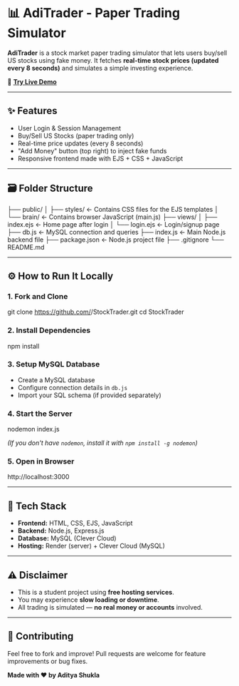 📊 AdiTrader - Paper Trading Simulator
======================================

**AdiTrader** is a stock market paper trading simulator that lets users buy/sell US stocks using fake money. It fetches **real-time stock prices (updated every 8 seconds)** and simulates a simple investing experience.

🚀 [**Try Live Demo**](https://stocktrader-g4o0.onrender.com)

* * *

✨ Features
----------

*   User Login & Session Management
*   Buy/Sell US Stocks (paper trading only)
*   Real-time price updates (every 8 seconds)
*   "Add Money" button (top right) to inject fake funds
*   Responsive frontend made with EJS + CSS + JavaScript

* * *

🗃️ Folder Structure
--------------------

├── public/
│   ├── styles/         ← Contains CSS files for the EJS templates
│   └── brain/          ← Contains browser JavaScript (main.js)
├── views/
│   ├── index.ejs       ← Home page after login
│   └── login.ejs       ← Login/signup page
├── db.js               ← MySQL connection and queries
├── index.js            ← Main Node.js backend file
├── package.json        ← Node.js project file
├── .gitignore
└── README.md

* * *

⚙️ How to Run It Locally
------------------------

### 1\. Fork and Clone

git clone https://github.com/<Aditya-Shukla-Professional>/StockTrader.git
cd StockTrader

### 2\. Install Dependencies

npm install

### 3\. Setup MySQL Database

*   Create a MySQL database
*   Configure connection details in `db.js`
*   Import your SQL schema (if provided separately)

### 4\. Start the Server

nodemon index.js

_(If you don't have `nodemon`, install it with `npm install -g nodemon`)_

### 5\. Open in Browser

http://localhost:3000

* * *

🧠 Tech Stack
-------------

*   **Frontend:** HTML, CSS, EJS, JavaScript
*   **Backend:** Node.js, Express.js
*   **Database:** MySQL (Clever Cloud)
*   **Hosting:** Render (server) + Clever Cloud (MySQL)

* * *

⚠️ Disclaimer
-------------

*   This is a student project using **free hosting services**.
*   You may experience **slow loading or downtime**.
*   All trading is simulated — **no real money or accounts** involved.

* * *

🙌 Contributing
---------------

Feel free to fork and improve! Pull requests are welcome for feature improvements or bug fixes.

**Made with ❤️ by Aditya Shukla**
